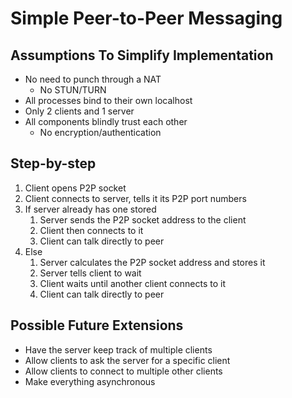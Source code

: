 # Simple Peer-to-Peer Messaging

## Assumptions To Simplify Implementation
- No need to punch through a NAT
  - No STUN/TURN
- All processes bind to their own localhost
- Only 2 clients and 1 server
- All components blindly trust each other
  - No encryption/authentication

## Step-by-step
1. Client opens P2P socket
2. Client connects to server, tells it its P2P port numbers
3. If server already has one stored
   1. Server sends the P2P socket address to the client
   2. Client then connects to it
   3. Client can talk directly to peer
4. Else
   1. Server calculates the P2P socket address and stores it
   2. Server tells client to wait
   3. Client waits until another client connects to it
   4. Client can talk directly to peer

## Possible Future Extensions
- Have the server keep track of multiple clients
- Allow clients to ask the server for a specific client
- Allow clients to connect to multiple other clients
- Make everything asynchronous
